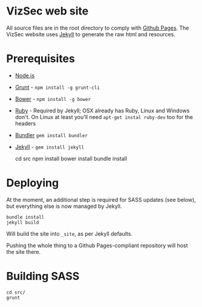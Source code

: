 VizSec web site
===============

All source files are in the root directory to comply with [Github Pages](https://pages.github.com). The VizSec website uses [Jekyll](http://jekyllrb.com) to generate the raw html and resources.

# Prerequisites

- [Node.js](http://nodejs.org/)
- [Grunt](http://gruntjs.com) - `npm install -g grunt-cli`
- [Bower](http://bower.io) - `npm install -g bower`
- [Ruby](https://www.ruby-lang.org/en/) - Required by Jekyll; OSX already has Ruby, Linux and Windows don't. On Linux at least you'll need `apt-get instal ruby-dev` too for the headers
- [Bundler](http://bundler.io/#getting-started) `gem install bundler`
- [Jekyll](http://jekyllrb.com) - `gem install jekyll`

	cd src
	npm install
	bower install
	bundle install

# Deploying

At the moment, an additional step is required for SASS updates (see below), but everything else is now managed by Jekyll. 

	bundle install
	jekyll build

Will build the site into `_site`, as per Jekyll defaults. 

Pushing the whole thing to a Github Pages-compliant repository will host the site there. 

# Building SASS

	cd src/
	grunt

